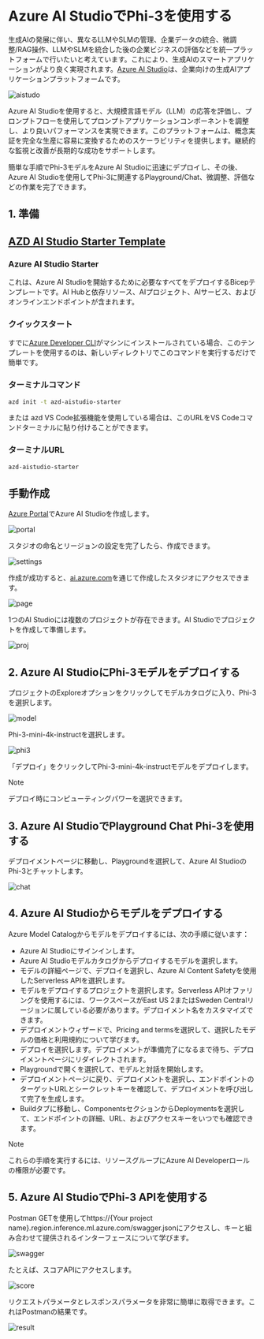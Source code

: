 # **Azure AI StudioでPhi-3を使用する**

生成AIの発展に伴い、異なるLLMやSLMの管理、企業データの統合、微調整/RAG操作、LLMやSLMを統合した後の企業ビジネスの評価などを統一プラットフォームで行いたいと考えています。これにより、生成AIのスマートアプリケーションがより良く実現されます。[Azure AI Studio](https://ai.azure.com)は、企業向けの生成AIアプリケーションプラットフォームです。

![aistudo](../../../../imgs/02/AIStudio/ai-studio-home.png)

Azure AI Studioを使用すると、大規模言語モデル（LLM）の応答を評価し、プロンプトフローを使用してプロンプトアプリケーションコンポーネントを調整し、より良いパフォーマンスを実現できます。このプラットフォームは、概念実証を完全な生産に容易に変換するためのスケーラビリティを提供します。継続的な監視と改善が長期的な成功をサポートします。

簡単な手順でPhi-3モデルをAzure AI Studioに迅速にデプロイし、その後、Azure AI Studioを使用してPhi-3に関連するPlayground/Chat、微調整、評価などの作業を完了できます。

## **1. 準備**

## [AZD AI Studio Starter Template](https://azure.github.io/awesome-azd/?name=AI+Studio)

### Azure AI Studio Starter

これは、Azure AI Studioを開始するために必要なすべてをデプロイするBicepテンプレートです。AI Hubと依存リソース、AIプロジェクト、AIサービス、およびオンラインエンドポイントが含まれます。

### クイックスタート

すでに[Azure Developer CLI](https://learn.microsoft.com/azure/developer/azure-developer-cli/overview?WT.mc_id=aiml-138114-kinfeylo)がマシンにインストールされている場合、このテンプレートを使用するのは、新しいディレクトリでこのコマンドを実行するだけで簡単です。

### ターミナルコマンド

```bash
azd init -t azd-aistudio-starter
```

または
azd VS Code拡張機能を使用している場合は、このURLをVS Codeコマンドターミナルに貼り付けることができます。

### ターミナルURL

```bash
azd-aistudio-starter
```

## 手動作成

[Azure Portal](https://portal.azure.com?WT.mc_id=aiml-138114-kinfeylo)でAzure AI Studioを作成します。

![portal](../../../../imgs/02/AIStudio/ai-studio-portal.png)

スタジオの命名とリージョンの設定を完了したら、作成できます。

![settings](../../../../imgs/02/AIStudio/ai-studio-settings.png)

作成が成功すると、[ai.azure.com](https://ai.azure.com/)を通じて作成したスタジオにアクセスできます。

![page](../../../../imgs/02/AIStudio/ai-studio-page.png)

1つのAI Studioには複数のプロジェクトが存在できます。AI Studioでプロジェクトを作成して準備します。

![proj](../../../../imgs/02/AIStudio/ai-studio-proj.png)

## **2. Azure AI StudioにPhi-3モデルをデプロイする**

プロジェクトのExploreオプションをクリックしてモデルカタログに入り、Phi-3を選択します。

![model](../../../../imgs/02/AIStudio/ai-studio-model.png)

Phi-3-mini-4k-instructを選択します。

![phi3](../../../../imgs/02/AIStudio/ai-studio-phi3.png)

「デプロイ」をクリックしてPhi-3-mini-4k-instructモデルをデプロイします。

> [!NOTE]
> デプロイ時にコンピューティングパワーを選択できます。

## **3. Azure AI StudioでPlayground Chat Phi-3を使用する**

デプロイメントページに移動し、Playgroundを選択して、Azure AI StudioのPhi-3とチャットします。

![chat](../../../../imgs/02/AIStudio/ai-studio-chat.png)

## **4. Azure AI Studioからモデルをデプロイする**

Azure Model Catalogからモデルをデプロイするには、次の手順に従います：

- Azure AI Studioにサインインします。
- Azure AI Studioモデルカタログからデプロイするモデルを選択します。
- モデルの詳細ページで、デプロイを選択し、Azure AI Content Safetyを使用したServerless APIを選択します。
- モデルをデプロイするプロジェクトを選択します。Serverless APIオファリングを使用するには、ワークスペースがEast US 2またはSweden Centralリージョンに属している必要があります。デプロイメント名をカスタマイズできます。
- デプロイメントウィザードで、Pricing and termsを選択して、選択したモデルの価格と利用規約について学びます。
- デプロイを選択します。デプロイメントが準備完了になるまで待ち、デプロイメントページにリダイレクトされます。
- Playgroundで開くを選択して、モデルと対話を開始します。
- デプロイメントページに戻り、デプロイメントを選択し、エンドポイントのターゲットURLとシークレットキーを確認して、デプロイメントを呼び出して完了を生成します。
- Buildタブに移動し、ComponentsセクションからDeploymentsを選択して、エンドポイントの詳細、URL、およびアクセスキーをいつでも確認できます。

> [!NOTE]
> これらの手順を実行するには、リソースグループにAzure AI Developerロールの権限が必要です。

## **5. Azure AI StudioでPhi-3 APIを使用する**

Postman GETを使用してhttps://{Your project name}.region.inference.ml.azure.com/swagger.jsonにアクセスし、キーと組み合わせて提供されるインターフェースについて学びます。

![swagger](../../../../imgs/02/AIStudio/ai-studio-swagger.png)

たとえば、スコアAPIにアクセスします。

![score](../../../../imgs/02/AIStudio/ai-studio-score.png)

リクエストパラメータとレスポンスパラメータを非常に簡単に取得できます。これはPostmanの結果です。

![result](../../../../imgs/02/AIStudio/ai-studio-result.png)
